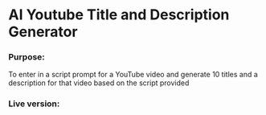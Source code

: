 # AI Youtube Title and Description Generator

### Purpose:
To enter in a script prompt for a YouTube video and generate 10 titles and a description for that video based on the script provided

### Live version:

